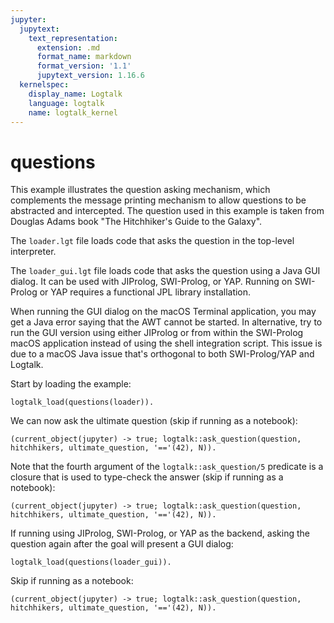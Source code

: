 ```yaml
---
jupyter:
  jupytext:
    text_representation:
      extension: .md
      format_name: markdown
      format_version: '1.1'
      jupytext_version: 1.16.6
  kernelspec:
    display_name: Logtalk
    language: logtalk
    name: logtalk_kernel
---
```


<!--
________________________________________________________________________

This file is part of Logtalk <https://logtalk.org/>  
SPDX-FileCopyrightText: 1998-2025 Paulo Moura <pmoura@logtalk.org>  
SPDX-License-Identifier: Apache-2.0

Licensed under the Apache License, Version 2.0 (the "License");
you may not use this file except in compliance with the License.
You may obtain a copy of the License at

    http://www.apache.org/licenses/LICENSE-2.0

Unless required by applicable law or agreed to in writing, software
distributed under the License is distributed on an "AS IS" BASIS,
WITHOUT WARRANTIES OR CONDITIONS OF ANY KIND, either express or implied.
See the License for the specific language governing permissions and
limitations under the License.
________________________________________________________________________
-->

# questions

This example illustrates the question asking mechanism, which complements
the message printing mechanism to allow questions to be abstracted and
intercepted. The question used in this example is taken from Douglas Adams
book "The Hitchhiker's Guide to the Galaxy".

The `loader.lgt` file loads code that asks the question in the top-level
interpreter.

The `loader_gui.lgt` file loads code that asks the question using a Java
GUI dialog. It can be used with JIProlog, SWI-Prolog, or YAP. Running on
SWI-Prolog or YAP requires a functional JPL library installation.

When running the GUI dialog on the macOS Terminal application, you may get
a Java error saying that the AWT cannot be started. In alternative, try
to run the GUI version using either JIProlog or from within the SWI-Prolog
macOS application instead of using the shell integration script. This issue
is due to a macOS Java issue that's orthogonal to both SWI-Prolog/YAP and
Logtalk.

Start by loading the example:

```logtalk
logtalk_load(questions(loader)).
```

We can now ask the ultimate question (skip if running as a notebook):

```logtalk
(current_object(jupyter) -> true; logtalk::ask_question(question, hitchhikers, ultimate_question, '=='(42), N)).
```

<!--
The answer to the ultimate question of Life, The Universe and Everything is?
> 42.

N = 42.
-->

Note that the fourth argument of the `logtalk::ask_question/5` predicate is
a closure that is used to type-check the answer (skip if running as a notebook):

```logtalk
(current_object(jupyter) -> true; logtalk::ask_question(question, hitchhikers, ultimate_question, '=='(42), N)).
```

<!--
The answer to the ultimate question of Life, The Universe and Everything is?
> icecream.
> tea.
> 42.

N = 42.
-->

If running using JIProlog, SWI-Prolog, or YAP as the backend, asking the
question again after the goal will present a GUI dialog:

```logtalk
logtalk_load(questions(loader_gui)).
```

<!--
true.
-->

 Skip if running as a notebook:

```logtalk
(current_object(jupyter) -> true; logtalk::ask_question(question, hitchhikers, ultimate_question, '=='(42), N)).
```

<!--
true.
-->
